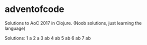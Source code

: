 # adventofcode

Solutions to AoC 2017 in Clojure.
(Noob solutions, just learning the language)

Solutions: 
1 a
2 a
3 ab
4 ab
5 ab
6 ab
7 ab
